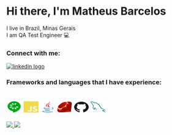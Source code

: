 <h1 align="left">Hi there, I'm Matheus Barcelos</h1>
<p align="left">I live in Brazil, Minas Gerais<br>I am QA Test Engineer 💻</p>
<h3 align="left">Connect with me:</h3>

<div align="left">
  <a href="https://www.linkedin.com/in/matheus-barcelos-552b2828/" target="_blank">
    <img src="https://raw.githubusercontent.com/maurodesouza/profile-readme-generator/master/src/assets/icons/social/linkedin/default.svg" width="56" height="40" alt="linkedin logo"  />
  </a>
</div>

<p align="left"></p>

###
<h3 align="left">Frameworks and languages ​​that I have experience:</h3>

###

<div style="display: inline_block"><br>
  <img align="center" alt="New-Jv" height="30" width="40" src="https://raw.githubusercontent.com/devicons/devicon/master/icons/cucumber/cucumber-plain.svg">
  <img align="center" alt="New-Jv" height="30" width="40" src="https://raw.githubusercontent.com/devicons/devicon/master/icons/javascript/javascript-plain.svg">
  <img align="center" alt="New-Jv" height="30" width="40" src="https://raw.githubusercontent.com/devicons/devicon/master/icons/java/java-original.svg">
  <img align="center" alt="New-Jv" height="30" width="40" src="https://raw.githubusercontent.com/devicons/devicon/master/icons/ruby/ruby-original.svg">
  <img align="center" alt="New-Gh" height="30" width="40" src="https://raw.githubusercontent.com/devicons/devicon/master/icons/github/github-original.svg">
 <img align="center" alt="New-Jv" height="30" width="40" src="https://raw.githubusercontent.com/devicons/devicon/master/icons/mysql/mysql-original.svg">
</div>

###
<p align="left"></p>

 <div>
  <a href="https://github.com/matheusbarcelos">
  <img height="180em" src="https://github-readme-stats.vercel.app/api?username=matheusbarcelos&show_icons=true&theme=gotham"/>
  <img height="180em" src="https://github-readme-stats.vercel.app/api/top-langs/?username=matheusbarcelos&layout=compact&theme=gotham"/>
<div>


